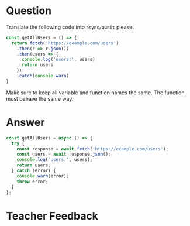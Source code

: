 # Question

Translate the following code into `async/await` please.

```js
const getAllUsers = () => {
  return fetch('https://example.com/users')
    .then(r => r.json())
    .then(users => {
      console.log('users:', users)
      return users
    })
    .catch(console.warn)
}
```

Make sure to keep all variable and function names the same. The function must behave the same way.


# Answer
```js
const getAllUsers = async () => {
  try {
    const response = await fetch('https://example.com/users');
    const users = await response.json();
    console.log('users:', users);
    return users;
  } catch (error) {
    console.warn(error);
    throw error; 
  }
};
```

# Teacher Feedback